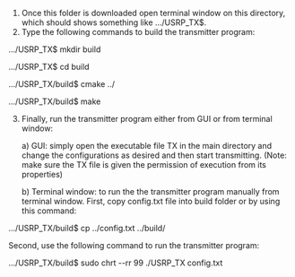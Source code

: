 1) Once this folder is downloaded open terminal window on this directory, which should shows something like .../USRP_TX$.
2) Type the following commands to build the transmitter program:

.../USRP_TX$ mkdir build

.../USRP_TX$ cd build

.../USRP_TX/build$ cmake ../

.../USRP_TX/build$ make

3) Finally, run the transmitter program either from GUI or from terminal window:

     a) GUI: simply open the executable file TX in the main directory and change the configurations as desired and then start transmitting.
     (Note: make sure the TX file is given the permission of execution from its properties)

     b) Terminal window: to run the the transmitter program manually from terminal window. First, copy config.txt file into build folder or by using this command:
     
.../USRP_TX/build$ cp ../config.txt ../build/

Second, use the following command to run the transmitter program:

.../USRP_TX/build$ sudo chrt --rr 99 ./USRP_TX config.txt

